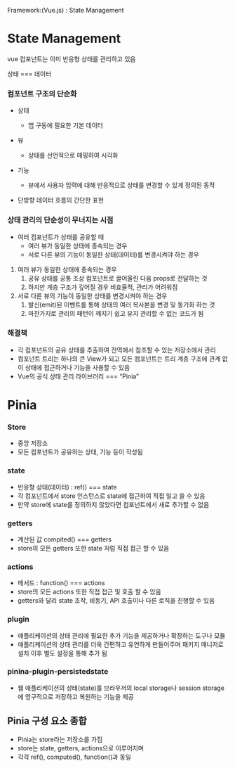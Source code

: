 Framework:(Vue.js) : State Management

# State Management

vue 컴포넌트는 이미 반응형 상태를 관리하고 있음

상태 === 데이터

### 컴포넌트 구조의 단순화

- 상태
    - 앱 구동에 필요한 기본 데이터
- 뷰
    - 상태를 선언적으로 매핑하여 시각화
- 기능
    - 뷰에서 사용자 입력에 대해 반응적으로 상태를 변경할 수 있게 정의된 동작

- 단방향 데이터 흐름의 간단한 표현

### 상태 관리의 단순성이 무너지는 시점

- 여러 컴포넌트가 상태를 공유할 때
    - 여러 뷰가 동일한 상태에 종속되는 경우
    - 서로 다른 뷰의 기능이 동일한 상태(데이터)를 변경시켜야 하는 경우

1. 여러 뷰가 동일한 상태에 종속되는 경우
    1. 공유 상태를 공통 조상 컴포넌트로 끌어올린 다음 props로 전달하는 것
    2. 하지만 계층 구조가 깊어질 경우 비효율적, 관리가 어려워짐
2. 서로 다른 뷰의 기능이 동일한 상태를 변경시켜야 하는 경우
    1. 발신(emit)된 이벤트를 통해 상태의 여러 복사본을 변경 및 동기화 하는 것
    2. 마찬가지로 관리의 패턴이 깨지기 쉽고 유지 관리할 수 없는 코드가 됨

### 해결책

- 각 컴포넌트의 공유 상태를 추출하여 전역에서 참조할 수 있는 저장소에서 관리
- 컴포넌트 트리는 하나의 큰 View가 되고 모든 컴포넌트는 트리 계층 구조에 관계 없이 상태에 접근하거나 기능을 사용할 수 있음
- Vue의 공식 상태 관리 라이브러리 === “Pinia”

# Pinia

### Store

- 중앙 저장소
- 모든 컴포넌트가 공유하는 상태, 기능 등이 작성됨

### state

- 반응형 상태(데이터) : ref() === state
- 각 컴포넌트에서 store 인스턴스로 state에 접근하여 직접 일고 쓸 수 있음
- 만약 store에 state를 정의하지 않았다면 컴포넌트에서 새로 추가할 수 없음

### getters

- 계산된 값 compited() === getters
- store의 모든 getters 또한 state 처럼 직접 접근 할 수 있음

### actions

- 메서드 : function() === actions
- store의 모든 actions 또한 직접 접근 및 호출 할 수 있음
- getters와 달리 state 조작, 비동기, API 호출이나 다른 로직을 진행할 수 있음

### plugin

- 애플리케이션의 상태 관리에 필요한 추가 기능을 제공하거나 확장하는 도구나 모듈
- 애플리케이션의 상태 관리를 더욱 간편하고 유연하게 만들어주며 패키지 매니저로 설치 이후 별도 설정을 통해 추가 됨

### pinina-plugin-persistedstate

- 웹 애플리케이션의 상태(state)를 브라우저의 local storage나 session storage에 영구적으로 저장하고 복원하는 기능을 제공

## Pinia 구성 요소 종합

- Pinia는 store라는 저장소를 가짐
- store는 state, getters, actions으로 이루어지며
- 각각 ref(), computed(), function()과 동일
